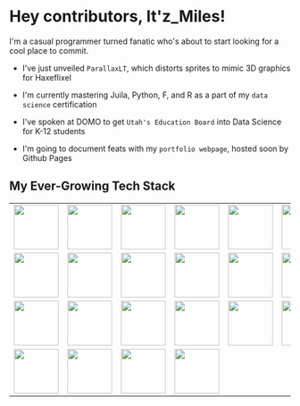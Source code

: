 
# Hey contributors, It'z_Miles! 

I'm a casual programmer turned fanatic who's about to start looking for a cool place to commit.

* I've just unveiled `ParallaxLT`, which distorts sprites to mimic 3D graphics for Haxeflixel

* I'm currently mastering Juila, Python, F, and R as a part of my `data science` certification

* I've spoken at DOMO to get `Utah's Education Board` into Data Science for  K-12 students

* I'm going to document feats with my `portfolio webpage`, hosted soon by Github Pages

<h2>My Ever-Growing Tech Stack</h2>

<table>
  <tr>
    <td><img src="https://user-images.githubusercontent.com/95124554/191063284-1381c6be-38db-4d61-915e-1703009843b9.svg" width="80px"></td>
    <td><img src="https://user-images.githubusercontent.com/95124554/191063288-7796e55e-5ed3-4d11-8fa8-d93ee102b58b.svg" width="80px"></td>
    <td><img src="https://user-images.githubusercontent.com/95124554/191063293-b7c76e95-cebf-4c4b-b158-a24715c6b0f2.svg" width="80px"></td>
    <td><img src="https://user-images.githubusercontent.com/95124554/191063294-45b4eaf9-9019-4293-9a34-2bac5a5f6c8f.svg" width="80px"></td>
    <td><img src="https://user-images.githubusercontent.com/95124554/191063295-5bf51753-cd13-4a09-b734-1e8f8da38780.svg" width="80px"></td>
    <td><img src="https://user-images.githubusercontent.com/95124554/191063298-8e808d28-0a7f-46a1-a859-29e00c43c3c2.svg" width="80px"></td>
  </tr>
  <tr>
    <td><img src="https://user-images.githubusercontent.com/95124554/191063303-3512cc5c-9cb7-4206-9943-556764652d3f.svg" width="80px"></td>
    <td><img src="https://user-images.githubusercontent.com/95124554/191063307-965fb282-27f4-4384-a49d-cd00f32e0f5b.svg" width="80px"></td>
    <td><img src="https://user-images.githubusercontent.com/95124554/191063309-f98d13cf-f257-4a6d-8fbc-5ba661829671.svg" width="80px"></td>
    <td><img src="https://upload.wikimedia.org/wikipedia/commons/3/38/Jupyter_logo.svg" height="80px"></td>
    <td><img src="https://www.r-project.org/logo/Rlogo.svg" width="80px"></td>
    <td><img src="https://upload.wikimedia.org/wikipedia/commons/9/9a/Visual_Studio_Code_1.35_icon.svg" width="80px"></td>
  </tr>
  <tr>
    <td><img src="https://i.imgur.com/nYPi7RB.png" width="80px"></td>
    <td><img src="https://user-images.githubusercontent.com/95124554/191087697-da536393-9993-4aea-bc8b-a1a2d7021b92.png" width="80px"></td>
    <td><img src="https://upload.wikimedia.org/wikipedia/en/d/d8/C4D_Logo.png" width="80px"></td>
    <td><img src="https://avatars3.githubusercontent.com/u/684879?s=400&amp;v=4" width="80px"></td>
    <td><img src="https://git-scm.com/images/logos/downloads/Git-Icon-1788C.png" width="80px"></td>
    <td><img src="https://pixlr.com/favicon.svg" width="80px"></td>
  </tr>
  <tr>
    <td><img src="https://upload.wikimedia.org/wikipedia/commons/thumb/5/53/Audacity.svg/1024px-Audacity.svg.png" width="80px"></td>
    <td><img src="https://upload.wikimedia.org/wikipedia/commons/thumb/4/40/Adobe_Premiere_Pro_CC_icon.svg/2101px-Adobe_Premiere_Pro_CC_icon.svg.png" width="80px"></td>
    <td><img src="https://static.techspot.com/images2/downloads/topdownload/2021/04/2021-04-07-ts3_thumbs-8ba.png" width="80px"></td>
    <td><img src="https://upload.wikimedia.org/wikipedia/commons/1/15/LMMS_logo.svg" width="80px"></td>
  </tr>
</table>

<!--
<h2>Some of my Public Statistics</h2>

| ![Top Langs](https://github-readme-stats.vercel.app/api/top-langs/?username=itz-miles&layout=compact&show_icons=true&title_color=fff&icon_color=79ff97&text_color=C9D1D9&bg_color=21262D&count_private=true) | ![](https://komarev.com/ghpvc/?username=itz-miles&label=PROFILE+VIEWS:&style=flat-square) <br> ![YouTube Channel Subscribers](https://img.shields.io/youtube/channel/subscribers/UCiJn3MxuIm8299uy34kTLHQ?label=YOUTUBE%20SUBSCRIBERS&style=flat-square) <br> ![Twitter Follow](https://img.shields.io/twitter/follow/Itz_MilesDev?color=%2300ccff&label=FOLLOW%20%40It%27zMilesDev&logo=twitter&logoColor=%2300ccff&style=flat-square) <br> ![GitHub followers](https://img.shields.io/github/followers/Itz-Miles?color=ffffff&label=FOLLOW%20Itz-Miles&logo=github&logoColor=ffffff&style=flat-square) |
| :---: | :---: |
| Top Languages | My Socials |
-->
